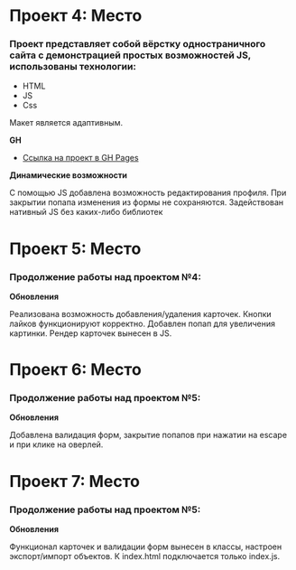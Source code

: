 # Проект 4: Место

### Проект представляет собой вёрстку одностраничного сайта с демонстрацией простых возможностей JS, использованы технологии:

* HTML
* JS
* Css

Макет является адаптивным.

**GH**

* [Ссылка на проект в GH Pages](https://fyodorkuznetsov.github.io/mesto/)

**Динамические возможности**

С помощью JS добавлена возможность редактирования профиля.
При закрытии попапа изменения из формы не сохраняются.
Задействован нативный JS без каких-либо библиотек


# Проект 5: Место

### Продолжение работы над проектом №4:

**Обновления**

Реализована возможность добавления/удаления карточек.
Кнопки лайков функционируют корректно. Добавлен попап для увеличения картинки.
Рендер карточек вынесен в JS.

# Проект 6: Место

### Продолжение работы над проектом №5:

**Обновления**

Добавлена валидация форм, закрытие попапов при нажатии на escape и при клике на оверлей.

# Проект 7: Место

### Продолжение работы над проектом №5:

**Обновления**

Функционал карточек и валидации форм вынесен в классы, настроен экспорт/импорт объектов.
К index.html подключается только index.js.
